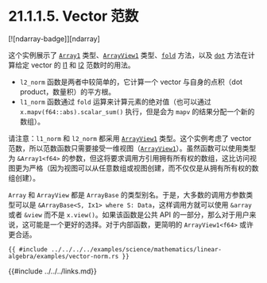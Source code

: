 # 21.1.1.5. Vector 范数

[![ndarray-badge]][ndarray]

这个实例展示了 [`Array1`] 类型、[`ArrayView1`] 类型、[`fold`] 方法，以及 [`dot`] 方法在计算给定 vector 的 [l1] 和 [l2] 范数时的用法。
+ `l2_norm` 函数是两者中较简单的，它计算一个 vector 与自身的点积（dot product，数量积）的平方根。
+ `l1_norm` 函数通过 `fold` 运算来计算元素的绝对值（也可以通过 `x.mapv(f64::abs).scalar_sum()` 执行，但是会为 `mapv` 的结果分配一个新的数组）。

请注意：`l1_norm` 和 `l2_norm` 都采用 [`ArrayView1`] 类型。这个实例考虑了 vector 范数，所以范数函数只需要接受一维视图（[`ArrayView1`]）。虽然函数可以使用类型为 `&Array1<f64>` 的参数，但这将要求调用方引用拥有所有权的数组，这比访问视图更为严格（因为视图可以从任意数组或视图创建，而不仅仅是从拥有所有权的数组创建）。

`Array` 和 `ArrayView` 都是 `ArrayBase` 的类型别名。于是，大多数的调用方参数类型可以是 `&ArrayBase<S, Ix1> where S: Data`，这样调用方就可以使用 `&array` 或者 `&view` 而不是 `x.view()`。如果该函数是公共 API 的一部分，那么对于用户来说，这可能是一个更好的选择。对于内部函数，更简明的 `ArrayView1<f64>` 或许更合适。

```rust,edition2018
{{ #include ../../../../examples/science/mathematics/linear-algebra/examples/vector-norm.rs }}
```

[`Array1`]: https://docs.rs/ndarray/*/ndarray/type.Array1.html
[`ArrayView1`]: https://docs.rs/ndarray/*/ndarray/type.ArrayView1.html
[`dot`]: https://docs.rs/ndarray/*/ndarray/struct.ArrayBase.html#method.dot
[`fold`]: https://docs.rs/ndarray/*/ndarray/struct.ArrayBase.html#method.fold
[l1]: http://mathworld.wolfram.com/L1-Norm.html
[l2]: http://mathworld.wolfram.com/L2-Norm.html

{{#include ../../../links.md}}

